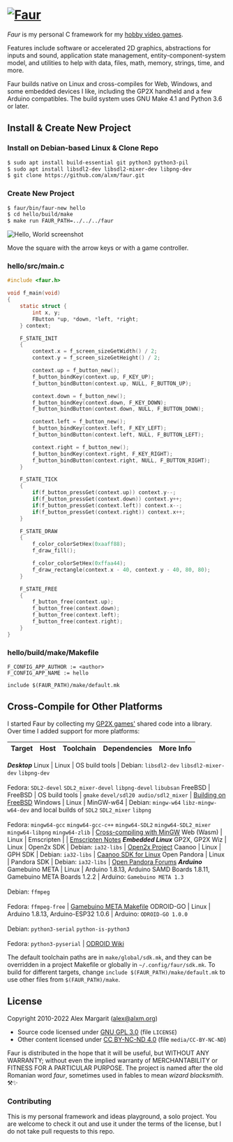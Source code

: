 # [![Faur](./media/faur.png "Faur")](https://www.alxm.org)

*Faur* is my personal C framework for my [hobby video games](https://www.alxm.org).

Features include software or accelerated 2D graphics, abstractions for inputs and sound, application state management, entity-component-system model, and utilities to help with data, files, math, memory, strings, time, and more.

Faur builds native on Linux and cross-compiles for Web, Windows, and some embedded devices I like, including the GP2X handheld and a few Arduino compatibles. The build system uses GNU Make 4.1 and Python 3.6 or later.

## Install & Create New Project

### Install on Debian-based Linux & Clone Repo

```sh
$ sudo apt install build-essential git python3 python3-pil
$ sudo apt install libsdl2-dev libsdl2-mixer-dev libpng-dev
$ git clone https://github.com/alxm/faur.git
```

### Create New Project

```sh
$ faur/bin/faur-new hello
$ cd hello/build/make
$ make run FAUR_PATH=../../../faur
```

![Hello, World screenshot](./media/hello.gif "Hello, World screenshot")

Move the square with the arrow keys or with a game controller.

### hello/src/main.c

```c
#include <faur.h>

void f_main(void)
{
    static struct {
        int x, y;
        FButton *up, *down, *left, *right;
    } context;

    F_STATE_INIT
    {
        context.x = f_screen_sizeGetWidth() / 2;
        context.y = f_screen_sizeGetHeight() / 2;

        context.up = f_button_new();
        f_button_bindKey(context.up, F_KEY_UP);
        f_button_bindButton(context.up, NULL, F_BUTTON_UP);

        context.down = f_button_new();
        f_button_bindKey(context.down, F_KEY_DOWN);
        f_button_bindButton(context.down, NULL, F_BUTTON_DOWN);

        context.left = f_button_new();
        f_button_bindKey(context.left, F_KEY_LEFT);
        f_button_bindButton(context.left, NULL, F_BUTTON_LEFT);

        context.right = f_button_new();
        f_button_bindKey(context.right, F_KEY_RIGHT);
        f_button_bindButton(context.right, NULL, F_BUTTON_RIGHT);
    }

    F_STATE_TICK
    {
        if(f_button_pressGet(context.up)) context.y--;
        if(f_button_pressGet(context.down)) context.y++;
        if(f_button_pressGet(context.left)) context.x--;
        if(f_button_pressGet(context.right)) context.x++;
    }

    F_STATE_DRAW
    {
        f_color_colorSetHex(0xaaff88);
        f_draw_fill();

        f_color_colorSetHex(0xffaa44);
        f_draw_rectangle(context.x - 40, context.y - 40, 80, 80);
    }

    F_STATE_FREE
    {
        f_button_free(context.up);
        f_button_free(context.down);
        f_button_free(context.left);
        f_button_free(context.right);
    }
}
```

### hello/build/make/Makefile

```make
F_CONFIG_APP_AUTHOR := <author>
F_CONFIG_APP_NAME := hello

include $(FAUR_PATH)/make/default.mk
```

## Cross-Compile for Other Platforms

I started Faur by collecting my [GP2X games'](https://www.alxm.org/games/gamepark.html) shared code into a library. Over time I added support for more platforms:

Target | Host | Toolchain | Dependencies | More Info
--- | --- | --- | --- | ---
***Desktop***
Linux | Linux | OS build tools | Debian: `libsdl2-dev` `libsdl2-mixer-dev` `libpng-dev`<br><br>Fedora: `SDL2-devel` `SDL2_mixer-devel` `libpng-devel` `libubsan`
FreeBSD | FreeBSD | OS build tools | `gmake` `devel/sdl20 audio/sdl2_mixer` | [Building on FreeBSD](https://www.alxm.org/notes/a2x-freebsd.html)
Windows | Linux | MinGW-w64 | Debian: `mingw-w64` `libz-mingw-w64-dev` and local builds of `SDL2` `SDL2_mixer` `libpng`<br><br>Fedora: `mingw64-gcc` `mingw64-gcc-c++` `mingw64-SDL2` `mingw64-SDL2_mixer` `mingw64-libpng` `mingw64-zlib` | [Cross-compiling with MinGW](https://www.alxm.org/notes/a2x-mingw.html)
Web (Wasm) | Linux | Emscripten | | [Emscripten Notes](https://www.alxm.org/notes/emscripten.html)
***Embedded Linux***
GP2X, GP2X Wiz | Linux | Open2x SDK | Debian: `ia32-libs` | [Open2x Project](https://sourceforge.net/p/open2x/code/HEAD/tree/)
Caanoo | Linux | GPH SDK | Debian: `ia32-libs` | [Caanoo SDK for Linux](https://dl.openhandhelds.org/cgi-bin/caanoo.cgi?0,0,0,0,17,631)
Open Pandora | Linux | Pandora SDK | Debian: `ia32-libs` | [Open Pandora Forums](https://pyra-handheld.com/boards/)
***Arduino***
Gamebuino META | Linux | Arduino 1.8.13, Arduino SAMD Boards 1.8.11, Gamebuino META Boards 1.2.2 | Arduino: `Gamebuino META 1.3`<br><br>Debian: `ffmpeg`<br><br>Fedora: `ffmpeg-free` | [Gamebuino META Makefile](https://www.alxm.org/notes/gamebuino-meta-makefile.html)
ODROID-GO | Linux | Arduino 1.8.13, Arduino-ESP32 1.0.6 | Arduino: `ODROID-GO 1.0.0`<br><br>Debian: `python3-serial` `python-is-python3`<br><br>Fedora: `python3-pyserial` | [ODROID Wiki](https://wiki.odroid.com/odroid_go/arduino/01_arduino_setup)

The default toolchain paths are in `make/global/sdk.mk`, and they can be overridden in a project Makefile or globally in `~/.config/faur/sdk.mk`. To build for different targets, change `include $(FAUR_PATH)/make/default.mk` to use other files from `$(FAUR_PATH)/make`.

## License

Copyright 2010-2022 Alex Margarit (alex@alxm.org)

* Source code licensed under [GNU GPL 3.0](https://www.gnu.org/licenses/gpl.html) (file `LICENSE`)
* Other content licensed under [CC BY-NC-ND 4.0](https://creativecommons.org/licenses/by-nc-nd/4.0/) (file `media/CC-BY-NC-ND`)

Faur is distributed in the hope that it will be useful, but WITHOUT ANY WARRANTY; without even the implied warranty of MERCHANTABILITY or FITNESS FOR A PARTICULAR PURPOSE. The project is named after the old Romanian word *faur*, sometimes used in fables to mean *wizard blacksmith*. ⚒️✨

### Contributing

This is my personal framework and ideas playground, a solo project. You are welcome to check it out and use it under the terms of the license, but I do not take pull requests to this repo.
